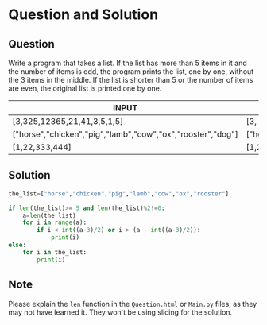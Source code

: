 # Question and Solution

## Question

Write a program that takes a list. If the list has more than 5 items in it and the number of items is odd, the program prints the list, one by one, without the 3 items in the middle. If the list is shorter than 5 or the number of items are even, the original list is printed one by one.

| INPUT                                                       | OUTPUT                                                      |
| ----------------------------------------------------------- | ----------------------------------------------------------- |
| [3,325,12365,21,41,3,5,1,5]                                 | [3, 325, 12365, 5, 1, 5]                                    |
| ["horse","chicken","pig","lamb","cow","ox","rooster","dog"] | ["horse","chicken","pig","lamb","cow","ox","rooster","dog"] |
| [1,22,333,444]                                              | [1,22,333,444]                                              |

## Solution

```python
the_list=["horse","chicken","pig","lamb","cow","ox","rooster"]

if len(the_list)>= 5 and len(the_list)%2!=0:
    a=len(the_list)
    for i in range(a):
        if i < int((a-3)/2) or i > (a - int((a-3)/2)):
            print(i)
else:
    for i in the_list:
        print(i)
```

## Note

Please explain the `len` function in the `Question.html` or `Main.py` files, as they may not have learned it. They won't be using slicing for the solution.
